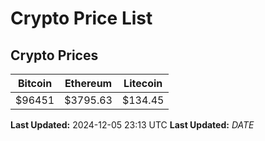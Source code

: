 # Crypto Price List

## Crypto Prices
| Bitcoin | Ethereum | Litecoin |
| ------- | -------- | -------- |
| $96451 | $3795.63 | $134.45 |
**Last Updated:** 2024-12-05 23:13 UTC
**Last Updated:** $DATE$
